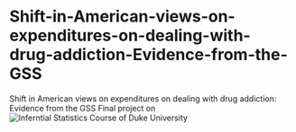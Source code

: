 # Shift-in-American-views-on-expenditures-on-dealing-with-drug-addiction-Evidence-from-the-GSS
Shift in American views on expenditures on dealing with drug addiction: Evidence from the GSS
Final project on ![Inferntial Statistics Course of Duke University](https://www.coursera.org/account/accomplishments/verify/636Y5YEVCTPM)


